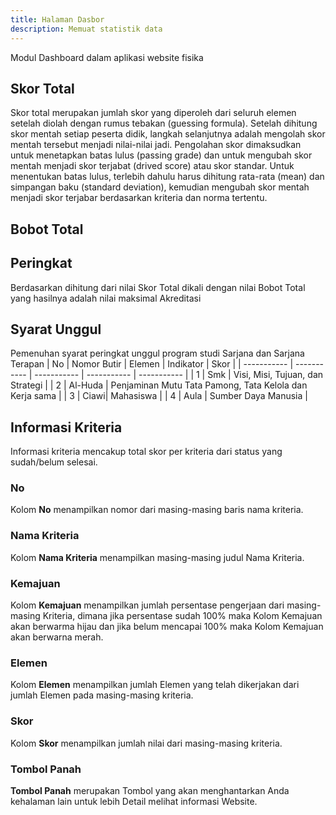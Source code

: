 ```yaml
---
title: Halaman Dasbor
description: Memuat statistik data
---
```


Modul Dashboard dalam aplikasi website fisika

## Skor Total
Skor total merupakan jumlah skor yang diperoleh dari seluruh elemen setelah diolah dengan 
rumus tebakan (guessing formula). Setelah dihitung skor mentah setiap peserta didik, langkah 
selanjutnya adalah mengolah skor mentah tersebut menjadi nilai-nilai jadi. Pengolahan skor 
dimaksudkan untuk menetapkan batas lulus (passing grade) dan untuk mengubah skor mentah 
menjadi skor terjabat (drived score) atau skor standar. Untuk menentukan batas lulus, terlebih 
dahulu harus dihitung rata-rata (mean) dan simpangan baku (standard deviation), kemudian 
mengubah skor mentah menjadi skor terjabar berdasarkan kriteria dan norma tertentu.

## Bobot Total

## Peringkat
Berdasarkan dihitung dari nilai Skor Total dikali dengan nilai Bobot Total yang hasilnya adalah nilai maksimal Akreditasi

## Syarat Unggul
Pemenuhan syarat peringkat unggul program studi Sarjana dan Sarjana Terapan
| No | Nomor Butir | Elemen | Indikator | Skor |
| ----------- | ----------- | ----------- | ----------- | ----------- |
| 1 | Smk | Visi, Misi, Tujuan, dan Strategi |
| 2 | Al-Huda | Penjaminan Mutu Tata Pamong, Tata Kelola dan Kerja sama |
| 3 | Ciawi| Mahasiswa |
| 4 | Aula | Sumber Daya Manusia |

## Informasi Kriteria
Informasi kriteria mencakup total skor per kriteria dari status yang sudah/belum selesai. 

### No
Kolom **No** menampilkan nomor dari masing-masing baris nama kriteria.

### Nama Kriteria
Kolom **Nama Kriteria** menampilkan masing-masing judul Nama Kriteria.

### Kemajuan
Kolom **Kemajuan** menampilkan jumlah persentase pengerjaan dari masing-masing Kriteria, dimana jika persentase sudah 100% maka Kolom Kemajuan akan berwarma hijau dan jika belum mencapai 100% maka Kolom Kemajuan akan berwarna merah.

### Elemen
Kolom **Elemen** menampilkan jumlah Elemen yang telah dikerjakan dari jumlah Elemen pada masing-masing kriteria.

### Skor
Kolom **Skor** menampilkan jumlah nilai dari masing-masing kriteria.

### Tombol Panah
**Tombol Panah** merupakan Tombol yang akan menghantarkan Anda kehalaman lain untuk lebih Detail melihat informasi Website. 
